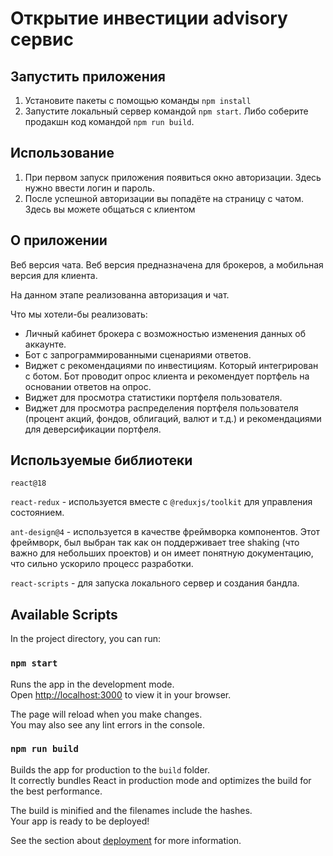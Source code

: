 # Открытие инвестиции advisory сервис

## Запустить приложения

1. Установите пакеты с помощью команды `npm install`
2. Запустите локальный сервер командой `npm start`. Либо соберите продакшн код командой `npm run build`.

## Использование

1. При первом запуск приложения появиться окно авторизации. Здесь нужно ввести логин и пароль.
2. После успешной авторизации вы попадёте на страницу с чатом. Здесь вы можете общаться с клиентом

## О приложении

Веб версия чата. Веб версия предназначена для брокеров, а мобильная версия для клиента.

На данном этапе реализованна авторизация и чат.

Что мы хотели-бы реализовать:

* Личный кабинет брокера с возможностью изменения данных об аккаунте.
* Бот с запрограммированными сценариями ответов.
* Виджет с рекомендациями по инвестициям. Который интегрирован с ботом. Бот проводит опрос клиента и рекомендует
  портфель на основании ответов на опрос.
* Виджет для просмотра статистики портфеля пользователя.
* Виджет для просмотра распределения портфеля пользователя (процент акций, фондов, облигаций, валют и т.д.) и
  рекомендациями для деверсификации портфеля.

## Используемые библиотеки

`react@18`

`react-redux` - используется вместе с `@reduxjs/toolkit` для управления состоянием.

`ant-design@4` - используется в качестве фреймворка компонентов. Этот фреймворк, был выбран так как он поддерживает tree
shaking (что важно для небольших проектов) и он имеет понятную документацию, что сильно ускорило процесс разработки.

`react-scripts` - для запуска локального сервер и создания бандла.

## Available Scripts

In the project directory, you can run:

### `npm start`

Runs the app in the development mode.\
Open [http://localhost:3000](http://localhost:3000) to view it in your browser.

The page will reload when you make changes.\
You may also see any lint errors in the console.

### `npm run build`

Builds the app for production to the `build` folder.\
It correctly bundles React in production mode and optimizes the build for the best performance.

The build is minified and the filenames include the hashes.\
Your app is ready to be deployed!

See the section about [deployment](https://facebook.github.io/create-react-app/docs/deployment) for more information.